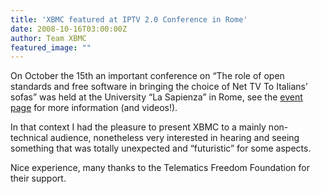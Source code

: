 ```yaml
---
title: 'XBMC featured at IPTV 2.0 Conference in Rome'
date: 2008-10-16T03:00:00Z
author: Team XBMC
featured_image: ""
---
```

On October the 15th an important conference on “The role of open standards and free software in bringing the choice of Net TV To Italians’ sofas” was held at the University “La Sapienza” in Rome, see the [event page](http://www.telematicsfreedom.org/en/project/14/event-ip-tv-net-tv) for more information (and videos!).

 In that context I had the pleasure to present XBMC to a mainly non-technical audience, nonetheless very interested in hearing and seeing something that was totally unexpected and “futuristic” for some aspects.

 Nice experience, many thanks to the Telematics Freedom Foundation for their support.

 